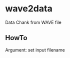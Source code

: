 wave2data
=========

Data Chank from WAVE file


## HowTo

Argument:
  <filename>	set input filename
 ```
